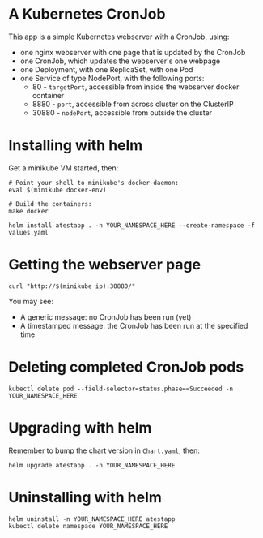 # A Kubernetes CronJob

This app is a simple Kubernetes webserver with a CronJob, using:

* one nginx webserver with one page that is updated by the CronJob
* one CronJob, which updates the webserver's one webpage
* one Deployment, with one ReplicaSet, with one Pod
* one Service of type NodePort, with the following ports:
  * 80 - `targetPort`, accessible from inside the webserver docker container
  * 8880 - `port`, accessible from across cluster on the ClusterIP
  * 30880 - `nodePort`, accessible from outside the cluster

# Installing with helm

Get a minikube VM started, then:

```shell
# Point your shell to minikube's docker-daemon:
eval $(minikube docker-env)

# Build the containers:
make docker

helm install atestapp . -n YOUR_NAMESPACE_HERE --create-namespace -f values.yaml
```

# Getting the webserver page

```shell
curl "http://$(minikube ip):30880/"
```

You may see:
* A generic message: no CronJob has been run (yet)
* A timestamped message: the CronJob has been run at the specified time

# Deleting completed CronJob pods

```shell
kubectl delete pod --field-selector=status.phase==Succeeded -n YOUR_NAMESPACE_HERE
```

# Upgrading with helm

Remember to bump the chart version in `Chart.yaml`, then:

```shell
helm upgrade atestapp . -n YOUR_NAMESPACE_HERE
```

# Uninstalling with helm

```shell
helm uninstall -n YOUR_NAMESPACE_HERE atestapp
kubectl delete namespace YOUR_NAMESPACE_HERE
```
